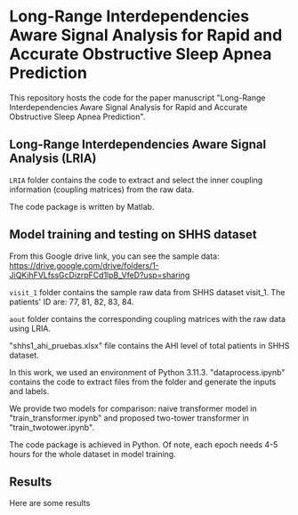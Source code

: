 # Long-Range Interdependencies Aware Signal Analysis for Rapid and Accurate Obstructive Sleep Apnea Prediction

This repository hosts the code for the paper manuscript "Long-Range Interdependencies Aware Signal Analysis for Rapid and Accurate Obstructive Sleep Apnea Prediction".

## Long-Range Interdependencies Aware Signal Analysis (LRIA)

`LRIA` folder contains the code to extract and select the inner coupling information (coupling matrices) from the raw data.

The code package is written by Matlab.

## Model training and testing on SHHS dataset

From this Google drive link, you can see the sample data: https://drive.google.com/drive/folders/1-JiQKihFVLfssGcDizrpFCd1lpB_VfeD?usp=sharing

`visit_1` folder contains the sample raw data from SHHS dataset visit_1. The patients' ID are: 77, 81, 82, 83, 84.

`aout` folder contains the corresponding coupling matrices with the raw data using LRIA.

"shhs1_ahi_pruebas.xlsx" file contains the AHI level of total patients in SHHS dataset.

In this work, we used an environment of Python 3.11.3. "dataprocess.ipynb" contains the code to extract files from the folder and generate the inputs and labels.

We provide two models for comparison: naive transformer model in "train_transformer.ipynb" and proposed two-tower transformer in "train_twotower.ipynb". 

The code package is achieved in Python. Of note, each epoch needs 4-5 hours for the whole dataset in model training.

## Results

Here are some results 

